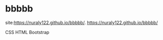# bbbbb

site:https://nuraly122.github.io/bbbbb/.
  https://nuraly122.github.io/bbbbb/
  
CSS HTML Bootstrap
